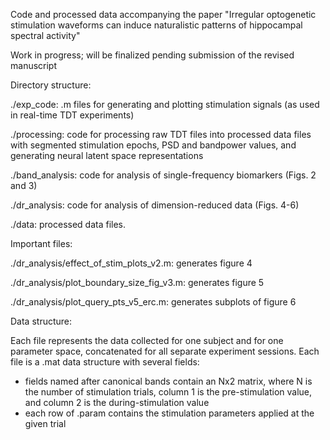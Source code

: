 Code and processed data accompanying the paper "Irregular optogenetic stimulation waveforms can induce naturalistic patterns of hippocampal spectral activity"

Work in progress; will be finalized pending submission of the revised manuscript

Directory structure:

./exp_code: .m files for generating and plotting stimulation signals (as used in real-time TDT experiments)

./processing: code for processing raw TDT files into processed data files with segmented stimulation epochs, PSD and bandpower values, and generating neural latent space representations

./band_analysis: code for analysis of single-frequency biomarkers (Figs. 2 and 3)

./dr_analysis: code for analysis of dimension-reduced data (Figs. 4-6)

./data: processed data files.

Important files:

./dr_analysis/effect_of_stim_plots_v2.m: generates figure 4

./dr_analysis/plot_boundary_size_fig_v3.m: generates figure 5

./dr_analysis/plot_query_pts_v5_erc.m: generates subplots of figure 6


Data structure:

Each file represents the data collected for one subject and for one parameter space, concatenated for all separate experiment sessions. Each file is a .mat data structure with several fields:
- fields named after canonical bands contain an Nx2 matrix, where N is the number of stimulation trials, column 1 is the pre-stimulation value, and column 2 is the during-stimulation value
- each row of .param contains the stimulation parameters applied at the given trial
